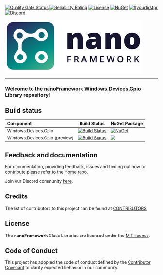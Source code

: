 [![Quality Gate Status](https://sonarcloud.io/api/project_badges/measure?project=nanoframework_lib-Windows.Devices.Gpio&metric=alert_status)](https://sonarcloud.io/dashboard?id=nanoframework_lib-Windows.Devices.Gpio) [![Reliability Rating](https://sonarcloud.io/api/project_badges/measure?project=nanoframework_lib-Windows.Devices.Gpio&metric=reliability_rating)](https://sonarcloud.io/dashboard?id=nanoframework_lib-Windows.Devices.Gpio) [![License](https://img.shields.io/badge/License-MIT-blue.svg)](LICENSE) [![NuGet](https://img.shields.io/nuget/dt/nanoFramework.Windows.Devices.Gpio.svg?label=NuGet&style=flat&logo=nuget)](https://www.nuget.org/packages/nanoFramework.Windows.Devices.Gpio/) [![#yourfirstpr](https://img.shields.io/badge/first--timers--only-friendly-blue.svg)](https://github.com/nanoframework/Home/blob/master/CONTRIBUTING.md) [![Discord](https://img.shields.io/discord/478725473862549535.svg?logo=discord&logoColor=white&label=Discord&color=7289DA)](https://discord.gg/gCyBu8T)

![nanoFramework logo](https://github.com/nanoframework/Home/blob/master/resources/logo/nanoFramework-repo-logo.png)

-----

### Welcome to the **nanoFramework** Windows.Devices.Gpio Library repository!

## Build status

| Component | Build Status | NuGet Package |
|:-|---|---|
| Windows.Devices.Gpio | [![Build Status](https://dev.azure.com/nanoframework/Windows.Devices.Gpio/_apis/build/status/nanoframework.lib-Windows.Devices.Gpio?branchName=develop)](https://dev.azure.com/nanoframework/Windows.Devices.Gpio/_build/latest?definitionId=16?branchName=master) | [![NuGet](https://img.shields.io/nuget/v/nanoFramework.Windows.Devices.Gpio.svg?label=NuGet&style=flat&logo=nuget)](https://www.nuget.org/packages/nanoFramework.Windows.Devices.Gpio/) |
| Windows.Devices.Gpio (preview) | [![Build Status](https://dev.azure.com/nanoframework/Windows.Devices.Gpio/_apis/build/status/nanoframework.lib-Windows.Devices.Gpio?branchName=develop)](https://dev.azure.com/nanoframework/Windows.Devices.Gpio/_build/latest?definitionId=16?branchName=develop) | [![](https://badgen.net/badge/NuGet/preview/D7B023?icon=https://simpleicons.now.sh/azuredevops/fff)](https://dev.azure.com/nanoframework/feed/_packaging?_a=package&feed=sandbox&package=nanoFramework.Windows.Devices.Gpio&protocolType=NuGet&view=overview) |

## Feedback and documentation

For documentation, providing feedback, issues and finding out how to contribute please refer to the [Home repo](https://github.com/nanoframework/Home).

Join our Discord community [here](https://discord.gg/gCyBu8T).

## Credits

The list of contributors to this project can be found at [CONTRIBUTORS](https://github.com/nanoframework/Home/blob/master/CONTRIBUTORS.md).

## License

The **nanoFramework** Class Libraries are licensed under the [MIT license](LICENSE.md).

## Code of Conduct

This project has adopted the code of conduct defined by the [Contributor Covenant](http://contributor-covenant.org/)
to clarify expected behavior in our community.
